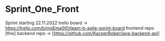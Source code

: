 # Sprint_One_Front
Sprint starting 22.11.2022
trello board -> https://trello.com/b/mqEma0t0/team-b-agile-sprint-board
frontend repo [this]
backend repo -> [https://github.com/KacperBober/java-backend-api]
